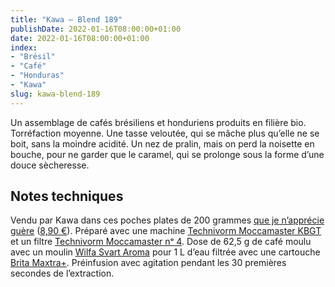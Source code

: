 ```yaml
---
title: "Kawa — Blend 189"
publishDate: 2022-01-16T08:00:00+01:00
date: 2022-01-16T08:00:00+01:00
index:
- "Brésil"
- "Café"
- "Honduras"
- "Kawa"
slug: kawa-blend-189
---
```


Un assemblage de cafés brésiliens et honduriens produits en filière bio. Torréfaction moyenne. Une tasse veloutée, qui se mâche plus qu’elle ne se boit, sans la moindre acidité. Un nez de pralin, mais on perd la noisette en bouche, pour ne garder que le caramel, qui se prolonge sous la forme d’une douce sècheresse.

## Notes techniques

Vendu par Kawa dans ces poches plates de 200 grammes [que je n’apprécie guère](https://zinzolin.fr/tasses/kawa-chateau-eau/ 'Kawa — Château d’eau | Zinzolin') ([8,90 €](https://shop.kawa.coffee/produit/blend-189-bio/ 'Blend 189 [Bio] - La boutique Kawa')). Préparé avec une machine [Technivorm Moccamaster KBGT](https://amzn.to/3oKQ0KJ) et un filtre [Technivorm Moccamaster nᵒ 4](https://amzn.to/3mamexu). Dose de 62,5 g de café moulu avec un moulin [Wilfa Svart Aroma](https://amzn.to/38zVkdx) pour 1 L d’eau filtrée avec une cartouche [Brita Maxtra+](https://amzn.to/2WariXS). Préinfusion avec agitation pendant les 30 premières secondes de l’extraction.